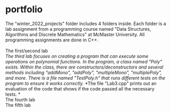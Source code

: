 # portfolio

The "winter_2022_projects" folder includes 4 folders inside. Each folder is a lab assignment from a programming course named "Data Structures, Algorithms and Discrete Mathematics" at McMaster University. All programming assignments are done in C++.
<br/>
<br/>
The first/second lab 
<br/>
*The third lab focuses on creating a program that can execute some operations on polynomial functions.*
*In the program, a class named "Poly" exists. Within the class, there are constructors/deconstructors and several methods including "addMono", "addPoly", "multipleMono", "multiplePoly", and more.*
*There is a file named "TestPoly.h" that runs different tests on the program to ensure it works correctly.*
*The file "Lab3.cpp" prints out an evaluation of the code that shows if the code passed all the necessary tests. *
<br/>
The fourth lab
<br/>
The fifth lab

